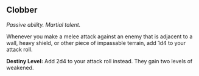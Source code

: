 ## Clobber

_Passive ability. Martial talent._

Whenever you make a melee attack against an enemy that is adjacent to a wall, heavy shield, or other piece of impassable terrain, add 1d4 to your attack roll.

**Destiny Level:**
Add 2d4 to your attack roll instead. They gain two levels of weakened.
